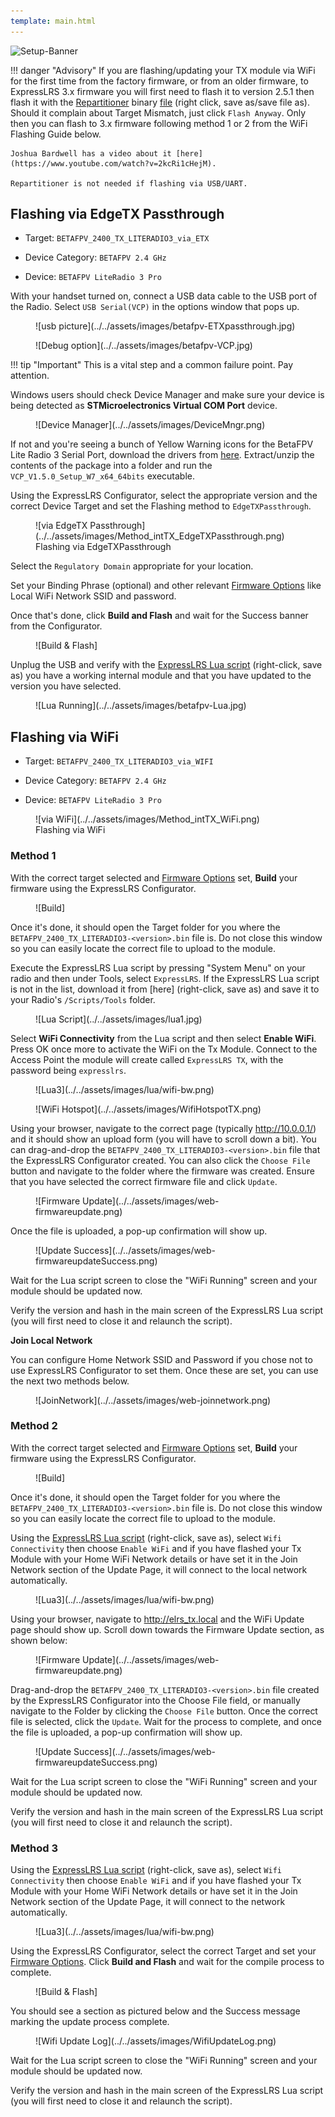```yaml
---
template: main.html
---
```


![Setup-Banner](https://github.com/ExpressLRS/ExpressLRS-Hardware/raw/master/img/quick-start.png)

!!! danger "Advisory"
    If you are flashing/updating your TX module via WiFi for the first time from the factory firmware, or from an older firmware, to ExpressLRS 3.x firmware you will first need to flash it to version 2.5.1 then flash it with the [Repartitioner](https://github.com/ExpressLRS/repartitioner) binary [file](https://github.com/ExpressLRS/repartitioner/releases/download/1.0/repartitioner.bin) (right click, save as/save file as). Should it complain about Target Mismatch, just click `Flash Anyway`. Only then you can flash to 3.x firmware following method 1 or 2 from the WiFi Flashing Guide below.

    Joshua Bardwell has a video about it [here](https://www.youtube.com/watch?v=2kcRi1cHejM).

    Repartitioner is not needed if flashing via USB/UART.

## Flashing via EdgeTX Passthrough

- Target: `BETAFPV_2400_TX_LITERADIO3_via_ETX`

- Device Category: `BETAFPV 2.4 GHz`

- Device: `BETAFPV LiteRadio 3 Pro`

With your handset turned on, connect a USB data cable to the USB port of the Radio. Select `USB Serial(VCP)` in the options window that pops up. 

<figure markdown>
![usb picture](../../assets/images/betafpv-ETXpassthrough.jpg)
</figure>

<figure markdown>
![Debug option](../../assets/images/betafpv-VCP.jpg)
</figure>

!!! tip "Important"
    This is a vital step and a common failure point. Pay attention.

Windows users should check Device Manager and make sure your device is being detected as **STMicroelectronics Virtual COM Port** device. 

<figure markdown>
![Device Manager](../../assets/images/DeviceMngr.png)
</figure>

If not and you're seeing a bunch of Yellow Warning icons for the BetaFPV Lite Radio 3 Serial Port, download the drivers from [here](https://www.st.com/en/development-tools/stsw-stm32102.html). Extract/unzip the contents of the package into a folder and run the `VCP_V1.5.0_Setup_W7_x64_64bits` executable. 

Using the ExpressLRS Configurator, select the appropriate version and the correct Device Target and set the Flashing method to `EdgeTXPassthrough`.

<figure markdown>
![via EdgeTX Passthrough](../../assets/images/Method_intTX_EdgeTXPassthrough.png)
<figcaption>Flashing via EdgeTXPassthrough</figcaption>
</figure>

Select the `Regulatory Domain` appropriate for your location.

Set your Binding Phrase (optional) and other relevant [Firmware Options] like Local WiFi Network SSID and password.

Once that's done, click **Build and Flash** and wait for the Success banner from the Configurator.

<figure markdown>
![Build & Flash]
</figure>

Unplug the USB and verify with the [ExpressLRS Lua script] (right-click, save as) you have a working internal module and that you have updated to the version you have selected.

<figure markdown>
![Lua Running](../../assets/images/betafpv-Lua.jpg)
</figure>

## Flashing via WiFi

- Target: `BETAFPV_2400_TX_LITERADIO3_via_WIFI`

- Device Category: `BETAFPV 2.4 GHz`

- Device: `BETAFPV LiteRadio 3 Pro`

<figure markdown>
![via WiFi](../../assets/images/Method_intTX_WiFi.png)
<figcaption>Flashing via WiFi</figcaption>
</figure>

### Method 1

With the correct target selected and [Firmware Options] set, **Build** your firmware using the ExpressLRS Configurator.

<figure markdown>
![Build]
</figure>

Once it's done, it should open the Target folder for you where the `BETAFPV_2400_TX_LITERADIO3-<version>.bin` file is. Do not close this window so you can easily locate the correct file to upload to the module.

Execute the ExpressLRS Lua script by pressing "System Menu" on your radio and then under Tools, select `ExpressLRS`. If the ExpressLRS Lua script is not in the list, download it from [here] (right-click, save as) and save it to your Radio's `/Scripts/Tools` folder.

<figure markdown>
![Lua Script](../../assets/images/lua1.jpg)
</figure>

Select **WiFi Connectivity** from the Lua script and then select **Enable WiFi**. Press OK once more to activate the WiFi on the Tx Module. Connect to the Access Point the module will create called `ExpressLRS TX`, with the password being `expresslrs`.

<figure markdown>
![Lua3](../../assets/images/lua/wifi-bw.png)
</figure>

<figure markdown>
![WiFi Hotspot](../../assets/images/WifiHotspotTX.png)
</figure>

Using your browser, navigate to the correct page (typically http://10.0.0.1/) and it should show an upload form (you will have to scroll down a bit). You can drag-and-drop the `BETAFPV_2400_TX_LITERADIO3-<version>.bin` file that the ExpressLRS Configurator created. You can also click the `Choose File` button and navigate to the folder where the firmware was created. Ensure that you have selected the correct firmware file and click `Update`.

<figure markdown>
![Firmware Update](../../assets/images/web-firmwareupdate.png)
</figure>

Once the file is uploaded, a pop-up confirmation will show up.

<figure markdown>
![Update Success](../../assets/images/web-firmwareupdateSuccess.png)
</figure>

Wait for the Lua script screen to close the "WiFi Running" screen and your module should be updated now.

Verify the version and hash in the main screen of the ExpressLRS Lua script (you will first need to close it and relaunch the script).

**Join Local Network**

You can configure Home Network SSID and Password if you chose not to use ExpressLRS Configurator to set them. Once these are set, you can use the next two methods below.

<figure markdown>
![JoinNetwork](../../assets/images/web-joinnetwork.png)
</figure>

### Method 2

With the correct target selected and [Firmware Options] set, **Build** your firmware using the ExpressLRS Configurator.

<figure markdown>
![Build]
</figure>

Once it's done, it should open the Target folder for you where the `BETAFPV_2400_TX_LITERADIO3-<version>.bin` file is. Do not close this window so you can easily locate the correct file to upload to the module.

Using the [ExpressLRS Lua script] (right-click, save as), select `Wifi Connectivity` then choose `Enable WiFi` and if you have flashed your Tx Module with your Home WiFi Network details or have set it in the Join Network section of the Update Page, it will connect to the local network automatically.

<figure markdown>
![Lua3](../../assets/images/lua/wifi-bw.png)
</figure>

Using your browser, navigate to http://elrs_tx.local and the WiFi Update page should show up. Scroll down towards the Firmware Update section, as shown below:

<figure markdown>
![Firmware Update](../../assets/images/web-firmwareupdate.png)
</figure>

Drag-and-drop the `BETAFPV_2400_TX_LITERADIO3-<version>.bin` file created by the ExpressLRS Configurator into the Choose File field, or manually navigate to the Folder by clicking the `Choose File` button. Once the correct file is selected, click the `Update`. Wait for the process to complete, and once the file is uploaded, a pop-up confirmation will show up.

<figure markdown>
![Update Success](../../assets/images/web-firmwareupdateSuccess.png)
</figure>

Wait for the Lua script screen to close the "WiFi Running" screen and your module should be updated now.

Verify the version and hash in the main screen of the ExpressLRS Lua script (you will first need to close it and relaunch the script).

### Method 3

Using the [ExpressLRS Lua script] (right-click, save as), select `Wifi Connectivity` then choose `Enable WiFi` and if you have flashed your Tx Module with your Home WiFi Network details or have set it in the Join Network section of the Update Page, it will connect to the network automatically.

<figure markdown>
![Lua3](../../assets/images/lua/wifi-bw.png)
</figure>

Using the ExpressLRS Configurator, select the correct Target and set your [Firmware Options]. Click **Build and Flash** and wait for the compile process to complete. 

<figure markdown>
![Build & Flash]
</figure>

You should see a section as pictured below and the Success message marking the update process complete.

<figure markdown>
![Wifi Update Log](../../assets/images/WifiUpdateLog.png)
</figure>

Wait for the Lua script screen to close the "WiFi Running" screen and your module should be updated now.

Verify the version and hash in the main screen of the ExpressLRS Lua script (you will first need to close it and relaunch the script).

[ExpressLRS Lua script]: https://github.com/ExpressLRS/ExpressLRS/blob/3.x.x-maintenance/src/lua/elrsV3.lua?raw=true
[Build]: ../../assets/images/Build.png
[Build & Flash]: ../../assets/images/BuildFlash.png
[Firmware Options]: ../firmware-options.md
